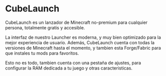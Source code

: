 # CubeLaunch

CubeLaunch es un lanzador de Minecraft no-premium para cualquier persona, totalmente gratis y accesible.

La interfaz de nuestro Launcher es moderna, y muy bien optimizado para la mejor experiencia de usuario. Además, CubeLaunch cuenta con todas la versiones de Minecraft hasta el momento, y tambien esta Forge/Fabric para que instales tu mods para favoritos.

Esto no es todo, tambien cuenta con una pestaña de ajustes, para configurar la RAM dedicada a tu juego y otras caracteristicas.
